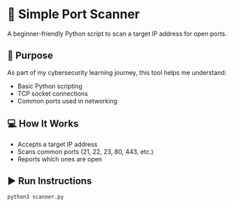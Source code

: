 # 🔎 Simple Port Scanner

A beginner-friendly Python script to scan a target IP address for open ports.

## 🎯 Purpose

As part of my cybersecurity learning journey, this tool helps me understand:
- Basic Python scripting
- TCP socket connections
- Common ports used in networking

## 💻 How It Works

- Accepts a target IP address
- Scans common ports (21, 22, 23, 80, 443, etc.)
- Reports which ones are open

## ▶️ Run Instructions

```bash
python3 scanner.py
